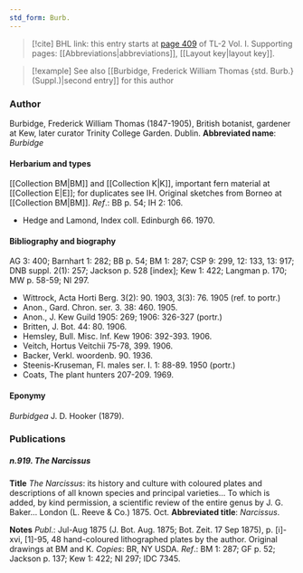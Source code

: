 ```yaml
---
std_form: Burb.
---
```


> [!cite] BHL link: this entry starts at [page 409](https://www.biodiversitylibrary.org/page/33120540) of TL-2 Vol. I.
> Supporting pages: [[Abbreviations|abbreviations]], [[Layout key|layout key]].

> [!example] See also [[Burbidge, Frederick William Thomas {std. Burb.} (Suppl.)|second entry]] for this author

### Author

Burbidge, Frederick William Thomas (1847-1905), British botanist, gardener at Kew, later curator Trinity College Garden. Dublin. 
**Abbreviated name**: *Burbidge*

#### Herbarium and types

[[Collection BM|BM]] and [[Collection K|K]], important fern material at [[Collection E|E]]; for duplicates see IH. Original sketches from Borneo at [[Collection BM|BM]].
*Ref*.: BB p. 54; IH 2: 106.
- Hedge and Lamond, Index coll. Edinburgh 66. 1970.

#### Bibliography and biography

AG 3: 400; Barnhart 1: 282; BB p. 54; BM 1: 287; CSP 9: 299, 12: 133, 13: 917; DNB suppl. 2(1): 257; Jackson p. 528 \[index\]; Kew 1: 422; Langman p. 170; MW p. 58-59; NI 297.
- Wittrock, Acta Horti Berg. 3(2): 90. 1903, 3(3): 76. 1905 (ref. to portr.)
- Anon., Gard. Chron. ser. 3. 38: 460. 1905.
- Anon., J. Kew Guild 1905: 269; 1906: 326-327 (portr.)
- Britten, J. Bot. 44: 80. 1906.
- Hemsley, Bull. Misc. Inf. Kew 1906: 392-393. 1906.
- Veitch, Hortus Veitchii 75-78, 399. 1906.
- Backer, Verkl. woordenb. 90. 1936.
- Steenis-Kruseman, Fl. males ser. I. 1: 88-89. 1950 (portr.)
- Coats, The plant hunters 207-209. 1969.

#### Eponymy

*Burbidgea* J. D. Hooker (1879).

### Publications

##### n.919. The Narcissus

**Title**
*The Narcissus*: its history and culture with coloured plates and descriptions of all known species and principal varieties... To which is added, by kind permission, a scientific review of the entire genus by J. G. Baker... London (L. Reeve & Co.) 1875. Oct.
**Abbreviated title**: *Narcissus*.

**Notes**
*Publ*.: Jul-Aug 1875 (J. Bot. Aug. 1875; Bot. Zeit. 17 Sep 1875), p. \[i\]-xvi, \[1\]-95, 48 hand-coloured lithographed plates by the author. Original drawings at BM and K.
*Copies*: BR, NY USDA.
*Ref*.: BM 1: 287; GF p. 52; Jackson p. 137; Kew 1: 422; NI 297; IDC 7345.

